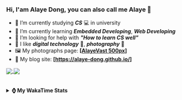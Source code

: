 ### Hi, **I'am Alaye Dong**, you can also call me **Alaye** 👋

- 📖 I’m currently studying ***CS*** 💻 in university
- 🌱 I’m currently learning ***Embedded Developing***, ***Web Developing***
- 🤔 I’m looking for help with ***"How to learn CS well"***
- 🤩 I like ***digital technology*** 📱, ***photography*** 📸
- 🖼️ My photographs page: **[[AlayeVast 500px](https://500px.com.cn/AlayeVast)]**
- 📰 My blog site: **[https://alaye-dong.github.io/]**

<!--
[![Alaye's GitHub stats](https://github-readme-stats.vercel.app/api?username=Alaye-Dong&custom_title=Alaye%20Dong`s%20GitHub%20stats&show_icons=true&rank_icon=percentile&theme=transparent&include_all_commits=true&count_private=true)](https://github.com/anuraghazra/github-readme-stats) 
[![Top Langs](https://github-readme-stats.vercel.app/api/top-langs/?username=Alaye-Dong\&layout=compact&theme=transparent)](https://github.com/anuraghazra/github-readme-stats)
-->
<a href="https://github.com/anuraghazra/github-readme-stats">
  <img height=200 align="center" src="https://github-readme-stats.vercel.app/api?username=Alaye-Dong&custom_title=Alaye%20Dong`s%20GitHub%20stats&show_icons=true&rank_icon=percentile&theme=transparent&include_all_commits=true&count_private=true" />
</a>
<a href="https://github.com/anuraghazra/convoychat">
  <img height=200 align="center" src="https://github-readme-stats.vercel.app/api/top-langs/?username=Alaye-Dong&layout=compact&theme=transparent&include_all_commits=true&count_private=true&langs_count=8&card_width=300" />
</a>

<br />
<br />

<div style="display:none"> 
  <img src="https://visitor-badge.laobi.icu/badge?page_id=Alaye-Dong.Alaye-Dong"/>
</div>
<br />

<details>	
  <summary><b> ⌚ My WakaTime Stats </b></summary>

<br />

<!--START_SECTION:waka-->
![Code Time](http://img.shields.io/badge/Code%20Time-373%20hrs%2027%20mins-blue)

![Profile Views](http://img.shields.io/badge/Profile%20Views-0-blue)

![Lines of code](https://img.shields.io/badge/From%20Hello%20World%20I%27ve%20Written-814.1%20thousand%20lines%20of%20code-blue)

**🐱 My GitHub Data** 

> 📦 85.5 kB Used in GitHub's Storage 
 > 
> 🚫 Not Opted to Hire
 > 
> 📜 20 Public Repositories 
 > 
> 🔑 5 Private Repositories 
 > 
**I'm a Night 🦉** 

```text
🌞 Morning                82 commits          ██░░░░░░░░░░░░░░░░░░░░░░░   06.52 % 
🌆 Daytime                400 commits         ████████░░░░░░░░░░░░░░░░░   31.82 % 
🌃 Evening                504 commits         ██████████░░░░░░░░░░░░░░░   40.10 % 
🌙 Night                  271 commits         █████░░░░░░░░░░░░░░░░░░░░   21.56 % 
```
📅 **I'm Most Productive on Sunday** 

```text
Monday                   217 commits         ████░░░░░░░░░░░░░░░░░░░░░   17.26 % 
Tuesday                  153 commits         ███░░░░░░░░░░░░░░░░░░░░░░   12.17 % 
Wednesday                140 commits         ███░░░░░░░░░░░░░░░░░░░░░░   11.14 % 
Thursday                 203 commits         ████░░░░░░░░░░░░░░░░░░░░░   16.15 % 
Friday                   163 commits         ███░░░░░░░░░░░░░░░░░░░░░░   12.97 % 
Saturday                 151 commits         ███░░░░░░░░░░░░░░░░░░░░░░   12.01 % 
Sunday                   230 commits         █████░░░░░░░░░░░░░░░░░░░░   18.30 % 
```


📊 **This Week I Spent My Time On** 

```text
💬 Programming Languages: 
Vue.js                   2 hrs               ████████░░░░░░░░░░░░░░░░░   30.79 % 
TypeScript               1 hr 52 mins        ███████░░░░░░░░░░░░░░░░░░   28.80 % 
JSON                     1 hr 7 mins         ████░░░░░░░░░░░░░░░░░░░░░   17.35 % 
Astro                    34 mins             ██░░░░░░░░░░░░░░░░░░░░░░░   08.77 % 
Markdown                 14 mins             █░░░░░░░░░░░░░░░░░░░░░░░░   03.75 % 

🔥 Editors: 
VS Code                  6 hrs 31 mins       █████████████████████████   100.00 % 

🐱‍💻 Projects: 
cover-craft              2 hrs 43 mins       ██████████░░░░░░░░░░░░░░░   41.67 % 
vitesse-nuxt-demo        2 hrs 12 mins       ████████░░░░░░░░░░░░░░░░░   33.75 % 
blog-fuwari-astro        1 hr 8 mins         ████░░░░░░░░░░░░░░░░░░░░░   17.43 % 
CoverView                19 mins             █░░░░░░░░░░░░░░░░░░░░░░░░   05.08 % 
Intelli-Agri-Hub         8 mins              █░░░░░░░░░░░░░░░░░░░░░░░░   02.06 % 
```

**I Mostly Code in C** 

```text
TypeScript               6 repos             █████░░░░░░░░░░░░░░░░░░░░   20.69 % 
JavaScript               3 repos             ███░░░░░░░░░░░░░░░░░░░░░░   10.34 % 
C++                      3 repos             ███░░░░░░░░░░░░░░░░░░░░░░   10.34 % 
Java                     2 repos             ██░░░░░░░░░░░░░░░░░░░░░░░   06.90 % 
CSS                      1 repo              █░░░░░░░░░░░░░░░░░░░░░░░░   03.45 % 
```



**Timeline**

![Lines of Code chart](https://raw.githubusercontent.com/Alaye-Dong/Alaye-Dong/main/assets/bar_graph.png)


 Last Updated on 04/02/2025 18:45:22 UTC
<!--END_SECTION:waka-->

</details>
